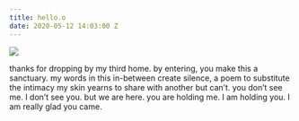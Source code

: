 ```yaml
---
title: hello.o
date: 2020-05-12 14:03:00 Z
---
```


<img src="../uploads/wdwy1.jpg" />

thanks for dropping by my third home.
by entering, you make this a sanctuary.
my words in this in-between create silence,
a poem to substitute the intimacy
my skin yearns to share with another but can’t.
you don’t see me. I don’t see you. but we are here.
you are holding me. I am holding you.
I am really glad you came.
